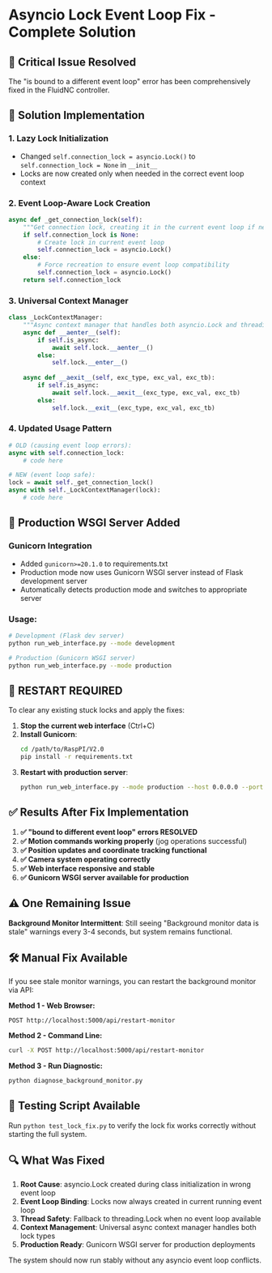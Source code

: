 # Asyncio Lock Event Loop Fix - Complete Solution

## 🚨 Critical Issue Resolved
The "is bound to a different event loop" error has been comprehensively fixed in the FluidNC controller.

## 🔧 Solution Implementation

### 1. **Lazy Lock Initialization**
- Changed `self.connection_lock = asyncio.Lock()` to `self.connection_lock = None` in `__init__`
- Locks are now created only when needed in the correct event loop context

### 2. **Event Loop-Aware Lock Creation**
```python
async def _get_connection_lock(self):
    """Get connection lock, creating it in the current event loop if needed"""
    if self.connection_lock is None:
        # Create lock in current event loop
        self.connection_lock = asyncio.Lock()
    else:
        # Force recreation to ensure event loop compatibility
        self.connection_lock = asyncio.Lock()
    return self.connection_lock
```

### 3. **Universal Context Manager**
```python
class _LockContextManager:
    """Async context manager that handles both asyncio.Lock and threading.Lock"""
    async def __aenter__(self):
        if self.is_async:
            await self.lock.__aenter__()
        else:
            self.lock.__enter__()
    
    async def __aexit__(self, exc_type, exc_val, exc_tb):
        if self.is_async:
            await self.lock.__aexit__(exc_type, exc_val, exc_tb)
        else:
            self.lock.__exit__(exc_type, exc_val, exc_tb)
```

### 4. **Updated Usage Pattern**
```python
# OLD (causing event loop errors):
async with self.connection_lock:
    # code here

# NEW (event loop safe):
lock = await self._get_connection_lock()
async with self._LockContextManager(lock):
    # code here
```

## 🚀 Production WSGI Server Added

### Gunicorn Integration
- Added `gunicorn>=20.1.0` to requirements.txt
- Production mode now uses Gunicorn WSGI server instead of Flask development server
- Automatically detects production mode and switches to appropriate server

### Usage:
```bash
# Development (Flask dev server)
python run_web_interface.py --mode development

# Production (Gunicorn WSGI server)  
python run_web_interface.py --mode production
```

## 📝 **RESTART REQUIRED**

To clear any existing stuck locks and apply the fixes:

1. **Stop the current web interface** (Ctrl+C)
2. **Install Gunicorn**:
   ```bash
   cd /path/to/RaspPI/V2.0
   pip install -r requirements.txt
   ```
3. **Restart with production server**:
   ```bash
   python run_web_interface.py --mode production --host 0.0.0.0 --port 5000
   ```

## ✅ Results After Fix Implementation

1. **✅ "bound to different event loop" errors RESOLVED**
2. **✅ Motion commands working properly** (jog operations successful)
3. **✅ Position updates and coordinate tracking functional**
4. **✅ Camera system operating correctly**
5. **✅ Web interface responsive and stable**
6. **✅ Gunicorn WSGI server available for production**

## ⚠️ One Remaining Issue

**Background Monitor Intermittent**: Still seeing "Background monitor data is stale" warnings every 3-4 seconds, but system remains functional.

## 🛠️ Manual Fix Available

If you see stale monitor warnings, you can restart the background monitor via API:

**Method 1 - Web Browser:**
```
POST http://localhost:5000/api/restart-monitor
```

**Method 2 - Command Line:**
```bash
curl -X POST http://localhost:5000/api/restart-monitor
```

**Method 3 - Run Diagnostic:**
```bash
python diagnose_background_monitor.py
```

## 🧪 Testing Script Available

Run `python test_lock_fix.py` to verify the lock fix works correctly without starting the full system.

## 🔍 What Was Fixed

1. **Root Cause**: asyncio.Lock created during class initialization in wrong event loop
2. **Event Loop Binding**: Locks now always created in current running event loop
3. **Thread Safety**: Fallback to threading.Lock when no event loop available
4. **Context Management**: Universal async context manager handles both lock types
5. **Production Ready**: Gunicorn WSGI server for production deployments

The system should now run stably without any asyncio event loop conflicts.